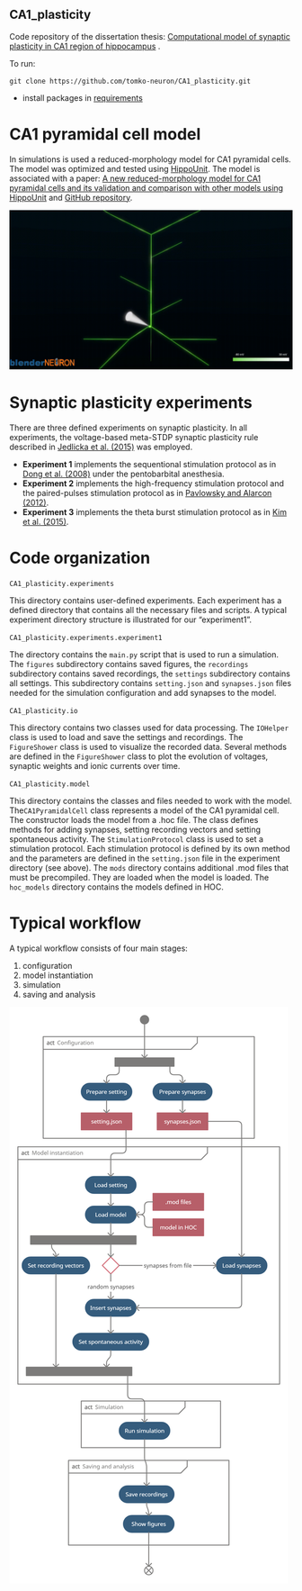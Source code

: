 ## CA1_plasticity

Code repository of the dissertation
thesis: [Computational model of synaptic plasticity in CA1 region of hippocampus](https://opac.crzp.sk/?fn=detailBiblioForm&sid=52328540584FDC4D928023AB80F2)
.

To run:

```
git clone https://github.com/tomko-neuron/CA1_plasticity.git
```

- install packages in [requirements](./requirements.txt)

# CA1 pyramidal cell model

In simulations is used a reduced-morphology model for CA1 pyramidal cells. The model was optimized and tested
using [HippoUnit](https://github.com/KaliLab/hippounit). The model is associated with a
paper: [A new reduced-morphology model for CA1 pyramidal cells and its validation and comparison with other models using HippoUnit](https://www.nature.com/articles/s41598-021-87002-7)
and [GitHub repository](https://github.com/tomko-neuron/HippoUnit).

![To21 model](model.gif)

# Synaptic plasticity experiments

There are three defined experiments on synaptic plasticity. In all experiments, the voltage-based meta-STDP synaptic
plasticity rule described
in [Jedlicka et al. (2015)](https://journals.plos.org/ploscompbiol/article?id=10.1371/journal.pcbi.1004588) was
employed.

- **Experiment 1** implements the sequentional stimulation protocol as
  in [Dong et al. (2008)](https://journals.plos.org/plosone/article?id=10.1371/journal.pone.0002848) under the
  pentobarbital anesthesia.
- **Experiment 2** implements the high-frequency stimulation protocol and the paired-pulses stimulation protocol as
  in [Pavlowsky and Alarcon (2012)](https://pubmed.ncbi.nlm.nih.gov/22272255/).
- **Experiment 3** implements the theta burst stimulation protocol as
  in [Kim et al. (2015)](https://pubmed.ncbi.nlm.nih.gov/26247712/).

# Code organization

`CA1_plasticity.experiments`

This directory contains user-defined experiments. Each experiment has a defined directory that contains all the
necessary files and scripts. A typical experiment directory structure is illustrated for our “experiment1”.

`CA1_plasticity.experiments.experiment1`

The directory contains the `main.py` script that is used to run a simulation. The `figures` subdirectory contains saved
figures, the `recordings` subdirectory contains saved recordings, the `settings` subdirectory contains all settings. This
subdirectory contains `setting.json` and `synapses.json` files needed for the simulation configuration and add synapses
to the model.

`CA1_plasticity.io`

This directory contains two classes used for data processing. The `IOHelper` class is used to load and save the settings
and recordings. The `FigureShower` class is used to visualize the recorded data. Several methods are defined in
the `FigureShower` class to plot the evolution of voltages, synaptic weights and ionic currents over time.

`CA1_plasticity.model`

This directory contains the classes and files needed to work with the model. The`CA1PyramidalCell` class represents a model of the CA1 pyramidal cell.
The constructor loads the model from a .hoc file. The class defines methods for adding synapses, setting recording vectors and setting spontaneous activity.
The `StimulationProtocol` class is used to set a stimulation protocol. Each stimulation protocol is defined by its own
method and the parameters are defined in the `setting.json` file in the experiment directory (see above). The `mods`
directory contains additional .mod files that must be precompiled. They are loaded when the model is loaded.
The `hoc_models` directory contains the models defined in HOC.

# Typical workflow

A typical workflow consists of four main stages:

1. configuration
2. model instantiation
3. simulation
4. saving and analysis

![Typical workflow](CA1_activity_diagram.png)

